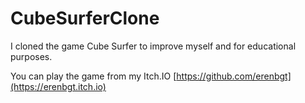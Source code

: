 # CubeSurferClone
I cloned the game Cube Surfer to improve myself and for educational purposes.

You can play the game from my Itch.IO
[https://github.com/erenbgt](https://erenbgt.itch.io)
